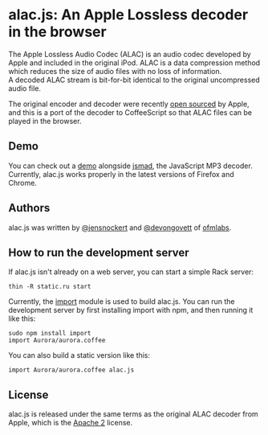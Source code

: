 alac.js: An Apple Lossless decoder in the browser
================================================================================

The Apple Lossless Audio Codec (ALAC) is an audio codec developed by Apple and included in the original iPod.
ALAC is a data compression method which reduces the size of audio files with no loss of information.  
A decoded ALAC stream is bit-for-bit identical to the original uncompressed audio file.

The original encoder and decoder were recently [open sourced](http://alac.macosforge.org/) by Apple, 
and this is a port of the decoder to CoffeeScript so that ALAC files can be played in the browser.

## Demo

You can check out a [demo](http://codecs.ofmlabs.org/) alongside [jsmad](http://github.com/nddrylliog/jsmad), the 
JavaScript MP3 decoder.  Currently, alac.js works properly in the latest versions of Firefox and Chrome.

## Authors

alac.js was written by [@jensnockert](http://github.com/jensnockert) and [@devongovett](http://github.com/devongovett) 
of [ofmlabs](http://ofmlabs.org/).

## How to run the development server

If alac.js isn't already on a web server, you can start a simple Rack server:

    thin -R static.ru start
    
Currently, the [import](https://github.com/devongovett/import) module is used to build alac.js.  You can run
the development server by first installing import with npm, and then running it like this:

    sudo npm install import
    import Aurora/aurora.coffee
    
You can also build a static version like this:

    import Aurora/aurora.coffee alac.js
    
## License

alac.js is released under the same terms as the original ALAC decoder from Apple, which is the 
[Apache 2](http://www.apache.org/licenses/LICENSE-2.0) license.